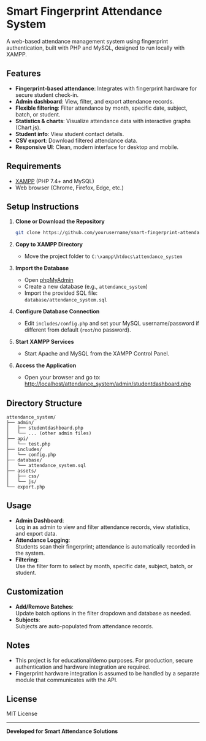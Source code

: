 # Smart Fingerprint Attendance System

A web-based attendance management system using fingerprint authentication, built with PHP and MySQL, designed to run locally with XAMPP.

## Features

- **Fingerprint-based attendance**: Integrates with fingerprint hardware for secure student check-in.
- **Admin dashboard**: View, filter, and export attendance records.
- **Flexible filtering**: Filter attendance by month, specific date, subject, batch, or student.
- **Statistics & charts**: Visualize attendance data with interactive graphs (Chart.js).
- **Student info**: View student contact details.
- **CSV export**: Download filtered attendance data.
- **Responsive UI**: Clean, modern interface for desktop and mobile.

## Requirements

- [XAMPP](https://www.apachefriends.org/) (PHP 7.4+ and MySQL)
- Web browser (Chrome, Firefox, Edge, etc.)

## Setup Instructions

1. **Clone or Download the Repository**
    ```bash
    git clone https://github.com/yourusername/smart-fingerprint-attendance-system.git
    ```

2. **Copy to XAMPP Directory**
    - Move the project folder to `C:\xampp\htdocs\attendance_system`

3. **Import the Database**
    - Open [phpMyAdmin](http://localhost/phpmyadmin/)
    - Create a new database (e.g., `attendance_system`)
    - Import the provided SQL file:  
      `database/attendance_system.sql`

4. **Configure Database Connection**
    - Edit `includes/config.php` and set your MySQL username/password if different from default (`root`/no password).

5. **Start XAMPP Services**
    - Start Apache and MySQL from the XAMPP Control Panel.

6. **Access the Application**
    - Open your browser and go to:  
      [http://localhost/attendance_system/admin/studentdashboard.php](http://localhost/attendance_system/admin/studentdashboard.php)

## Directory Structure

```
attendance_system/
├── admin/
│   ├── studentdashboard.php
│   └── ... (other admin files)
├── api/
│   └── test.php
├── includes/
│   └── config.php
├── database/
│   └── attendance_system.sql
├── assets/
│   ├── css/
│   └── js/
└── export.php
```

## Usage

- **Admin Dashboard**:  
  Log in as admin to view and filter attendance records, view statistics, and export data.
- **Attendance Logging**:  
  Students scan their fingerprint; attendance is automatically recorded in the system.
- **Filtering**:  
  Use the filter form to select by month, specific date, subject, batch, or student.

## Customization

- **Add/Remove Batches**:  
  Update batch options in the filter dropdown and database as needed.
- **Subjects**:  
  Subjects are auto-populated from attendance records.

## Notes

- This project is for educational/demo purposes. For production, secure authentication and hardware integration are required.
- Fingerprint hardware integration is assumed to be handled by a separate module that communicates with the API.

## License

MIT License

---

**Developed for Smart Attendance Solutions**
